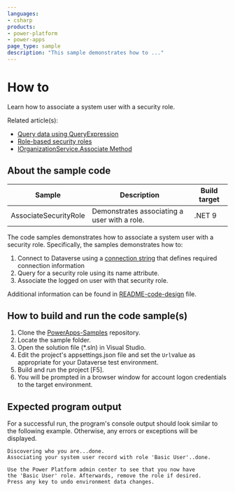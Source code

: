 ```yaml
---
languages:
- csharp
products:
- power-platform
- power-apps
page_type: sample
description: "This sample demonstrates how to ..."
---
```


# How to

Learn how to associate a system user with a security role.

Related article(s):

- [Query data using QueryExpression](https://learn.microsoft.com/power-apps/developer/data-platform/org-service/queryexpression/overview)
- [Role-based security roles](https://learn.microsoft.com/power-platform/admin/database-security)
- [IOrganizationService.Associate Method](https://learn.microsoft.com/dotnet/api/microsoft.xrm.sdk.iorganizationservice.associate?view=dataverse-sdk-latest)

## About the sample code

|Sample|Description|Build target|
|---|---|---|
|AssociateSecurityRole|Demonstrates associating a user with a role.|.NET 9|

The code samples demonstrates how to associate a system user with a security role. Specifically, the samples demonstrates how to:

1. Connect to Dataverse using a [connection string](https://learn.microsoft.com/power-apps/developer/data-platform/xrm-tooling/use-connection-strings-xrm-tooling-connect) that defines required connection information
1. Query for a security role using its name attribute.
1. Associate the logged on user with that security role.

Additional information can be found in [README-code-design](https://github.com/microsoft/PowerApps-Samples/tree/master/dataverse/orgsvc/CSharp-NETCore/README-code-design.md) file.

## How to build and run the code sample(s)

1. Clone the [PowerApps-Samples](https://github.com/microsoft/PowerApps-Samples) repository.
1. Locate the sample folder.
1. Open the solution file (*.sln) in Visual Studio.
1. Edit the project's appsettings.json file and set the `Url`value as appropriate for your Dataverse test environment.
1. Build and run the project [F5].
1. You will be prompted in a browser window for account logon credentials to the target environment.

## Expected program output

For a successful run, the program's console output should look similar to the following example.
Otherwise, any errors or exceptions will be displayed.

```console
Discovering who you are...done.
Associating your system user record with role 'Basic User'..done.

Use the Power Platform admin center to see that you now have
the 'Basic User' role. Afterwards, remove the role if desired.
Press any key to undo environment data changes.
```
